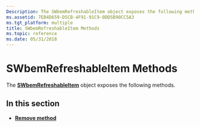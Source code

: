 ```yaml
---
Description: The SWbemRefreshableItem object exposes the following methods.
ms.assetid: 7EB4D659-D5CB-4F91-91C9-0DD5B90CC5A3
ms.tgt_platform: multiple
title: SWbemRefreshableItem Methods
ms.topic: reference
ms.date: 05/31/2018
---
```


# SWbemRefreshableItem Methods

The [**SWbemRefreshableItem**](swbemrefreshableitem.md) object exposes the following methods.

## In this section

-   [**Remove method**](swbemrefreshableitem-remove.md)

 

 



